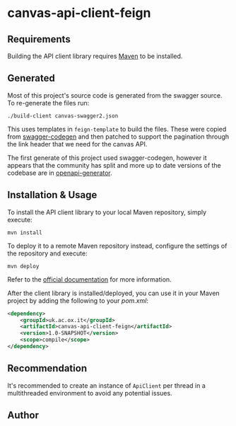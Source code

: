 # canvas-api-client-feign

## Requirements

Building the API client library requires [Maven](https://maven.apache.org/) to be installed.

## Generated

Most of this project's source code is generated from the swagger source. To re-generate the files run:

```shell
./build-client canvas-swagger2.json
```

This uses templates in `feign-template` to build the files. These were copied from [swagger-codegen](https://github.com/swagger-api/swagger-codegen) and then patched to support the pagination through the link header that we need for the canvas API.

The first generate of this project used swagger-codegen, however it appears that the community has split and more up to date 
versions of the codebase are in [openapi-generator](https://github.com/OpenAPITools/openapi-generator).

## Installation & Usage

To install the API client library to your local Maven repository, simply execute:

```shell
mvn install
```

To deploy it to a remote Maven repository instead, configure the settings of the repository and execute:

```shell
mvn deploy
```

Refer to the [official documentation](https://maven.apache.org/plugins/maven-deploy-plugin/usage.html) for more information.

After the client library is installed/deployed, you can use it in your Maven project by adding the following to your *pom.xml*:

```xml
<dependency>
    <groupId>uk.ac.ox.it</groupId>
    <artifactId>canvas-api-client-feign</artifactId>
    <version>1.0-SNAPSHOT</version>
    <scope>compile</scope>
</dependency>

```

## Recommendation

It's recommended to create an instance of `ApiClient` per thread in a multithreaded environment to avoid any potential issues.

## Author



